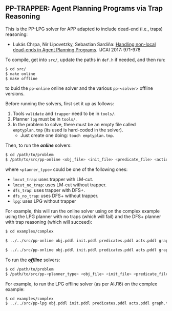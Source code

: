 ## PP-TRAPPER: Agent Planning Programs via Trap Reasoning

This is the PP-LPG solver for APP adapted to include dead-end (i.e., traps) reasoning:

* Lukás Chrpa, Nir Lipovetzky, Sebastian Sardiña: [Handling non-local dead-ends in Agent Planning Programs](https://www.ijcai.org/Proceedings/2017/135). IJCAI 2017: 971-978

To compile, get into `src/`, update the paths in `def.h` if needed, and then run:

```bash
$ cd src/
$ make online
$ make offline
```

to buid the `pp-online` online solver and the various `pp-<solver>` offline versions.

Before running the solvers, first set it up as follows:

1. Tools `validate` and `trapper` need to be in `tools/`.
2. Planner `lpg` must be in `tools/`.
3. In the problem to solve, there must be an empty file called `emptyplan.tmp` (its used is hard-coded in the solver).
     * Just create one doing:  `touch emptyplan.tmp`.
  
Then, to run the **_online_** solvers:

```bash
$ cd /path/to/problem
$ /path/to/src/pp-online <obj_file> <init_file> <predicate_file> <action_file> <graph_file> <seed> <planner_type>
```

where `<planner_type>` could be one of the following ones:

* `lmcut_trap`: uses trapper with LM-cut.
* `lmcut_no_trap`: uses LM-cut without trapper.
* `dfs_trap`: uses trapper with DFS+.
* `dfs_no_trap`: uses DFS+ without trapper.
* `lpg`: uses LPG without trapper

For example, this will run the online solver using on the complex example using the LPG planner with no traps (which will fail) and the DFS+ planner with trap reasoning (which will succeed):

```bash
$ cd examples/complex

$ ../../src/pp-online obj.pddl init.pddl predicates.pddl acts.pddl graph.txt 123 lpg

$ ../../src/pp-online obj.pddl init.pddl predicates.pddl acts.pddl graph.txt 123 dsf_trap
```

To run the **_offline_** solvers:

```bash
$ cd /path/to/problem
$ /path/to/src/pp-<planner_type> <obj_file> <init_file> <predicate_file> <action_file> <graph_file> <seed>
```

For example, to run the LPG offline solver (as per AIJ16) on the complex example:

```bash
$ cd examples/complex
$ ../../src/pp-lpg obj.pddl init.pddl predicates.pddl acts.pddl graph.txt 123
```
